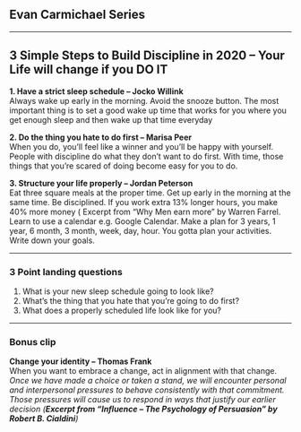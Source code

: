 ## Evan Carmichael Series

---
## 3 Simple Steps to Build Discipline in 2020 – Your Life will change if you DO IT

**1. Have a strict sleep schedule – Jocko Willink**  
Always wake up early in the morning. Avoid the snooze button. The most important thing is to set a good wake up time that works for you where you get enough sleep and then wake up that time everyday

**2. Do the thing you hate to do first – Marisa Peer**   
When you do, you’ll feel like a winner and you’ll be happy with yourself. People with discipline do what they don’t want to do first. With time, those things that you’re scared of doing become easy for you to do.

**3. Structure your life properly – Jordan Peterson**  
Eat three square meals at the proper time. Get up early in the morning at the same time. Be disciplined. If you work extra 13% longer hours, you make 40% more money ( Excerpt from “Why Men earn more” by Warren Farrel. Learn to use a calendar e.g. Google Calendar. Make a plan for 3 years, 1 year, 6 month, 3 month, week, day, hour. You gotta plan your activities. Write down your goals.

---
### 3 Point landing questions
1. What is your new sleep schedule going to look like?
2. What’s the thing that you hate that you’re going to do first?
3. What does a properly scheduled life look like for you?
---
### Bonus clip
**Change your identity – Thomas Frank**  
When you want to embrace a change, act in alignment with that change.  
*Once we have made a choice or taken a stand, we will encounter personal and interpersonal pressures to behave consistently with that commitment. Those pressures will cause us to respond in ways that justify our earlier decision (***Excerpt from “Influence – The Psychology of Persuasion” by Robert B. Cialdini***)*

